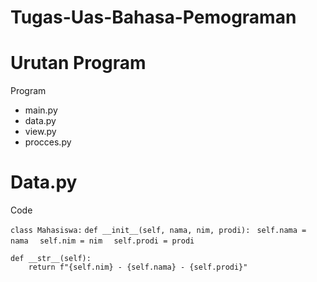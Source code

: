 # Tugas-Uas-Bahasa-Pemograman

# Urutan Program
 Program
 - main.py
 - data.py
 - view.py
 - procces.py

# Data.py
Code

`class Mahasiswa:`
    `def __init__(self, nama, nim, prodi):`
       ` self.nama = nama`
      `  self.nim = nim`
      `  self.prodi = prodi`

    def __str__(self):
        return f"{self.nim} - {self.nama} - {self.prodi}"

